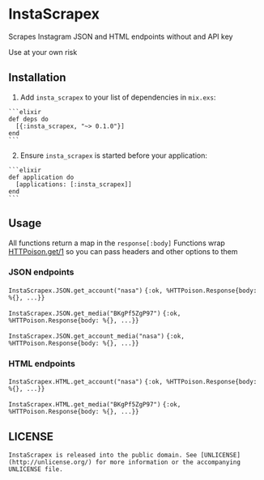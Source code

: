 # InstaScrapex

Scrapes Instagram JSON and HTML endpoints without and API key

Use at your own risk

## Installation

  1. Add `insta_scrapex` to your list of dependencies in `mix.exs`:

    ```elixir
    def deps do
      [{:insta_scrapex, "~> 0.1.0"}]
    end
    ```

  2. Ensure `insta_scrapex` is started before your application:

    ```elixir
    def application do
      [applications: [:insta_scrapex]]
    end
    ```

## Usage
  All functions return a map in the `response[:body]`
  Functions wrap [HTTPoison.get/1](https://hexdocs.pm/httpoison/HTTPoison.html#get/3) so you can pass headers and other options to them

### JSON endpoints

  `InstaScrapex.JSON.get_account("nasa")`
  `{:ok, %HTTPoison.Response{body: %{}, ...}}`

  `InstaScrapex.JSON.get_media("BKgPf5ZgP97")`
  `{:ok, %HTTPoison.Response{body: %{}, ...}}`

  `InstaScrapex.JSON.get_account_media("nasa")`
  `{:ok, %HTTPoison.Response{body: %{}, ...}}`

### HTML endpoints

  `InstaScrapex.HTML.get_account("nasa")`
  `{:ok, %HTTPoison.Response{body: %{}, ...}}`

  `InstaScrapex.HTML.get_media("BKgPf5ZgP97")`
  `{:ok, %HTTPoison.Response{body: %{}, ...}}`

## LICENSE
	InstaScrapex is released into the public domain. See [UNLICENSE](http://unlicense.org/) for more information or the accompanying UNLICENSE file.
